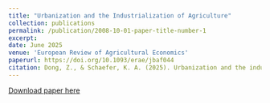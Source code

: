 ```yaml
---
title: "Urbanization and the Industrialization of Agriculture"
collection: publications
permalink: /publication/2008-10-01-paper-title-number-1
excerpt:
date: June 2025
venue: 'European Review of Agricultural Economics'
paperurl: https://doi.org/10.1093/erae/jbaf044
citation: Dong, Z., & Schaefer, K. A. (2025). Urbanization and the industrialization of agriculture. European Review of Agricultural Economics, jbaf044.
---
```

[Download paper here](http://zekuan-dong.github.io/files/paper1.pdf)



